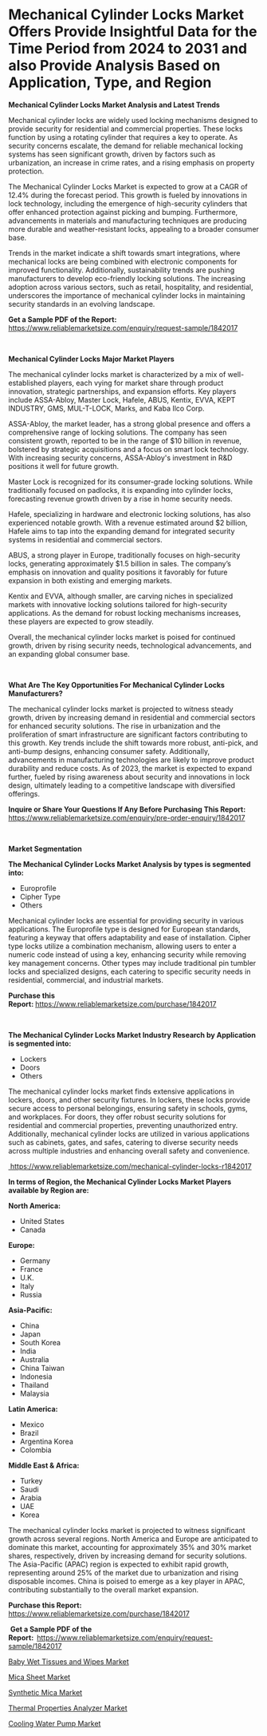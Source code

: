 <p><h1>Mechanical Cylinder Locks Market Offers Provide Insightful Data for the Time Period from 2024 to 2031 and also Provide Analysis Based on Application, Type, and Region</h1></p><p><strong>Mechanical Cylinder Locks Market Analysis and Latest Trends</strong></p>
<p><p>Mechanical cylinder locks are widely used locking mechanisms designed to provide security for residential and commercial properties. These locks function by using a rotating cylinder that requires a key to operate. As security concerns escalate, the demand for reliable mechanical locking systems has seen significant growth, driven by factors such as urbanization, an increase in crime rates, and a rising emphasis on property protection.</p><p>The Mechanical Cylinder Locks Market is expected to grow at a CAGR of 12.4% during the forecast period. This growth is fueled by innovations in lock technology, including the emergence of high-security cylinders that offer enhanced protection against picking and bumping. Furthermore, advancements in materials and manufacturing techniques are producing more durable and weather-resistant locks, appealing to a broader consumer base.</p><p>Trends in the market indicate a shift towards smart integrations, where mechanical locks are being combined with electronic components for improved functionality. Additionally, sustainability trends are pushing manufacturers to develop eco-friendly locking solutions. The increasing adoption across various sectors, such as retail, hospitality, and residential, underscores the importance of mechanical cylinder locks in maintaining security standards in an evolving landscape.</p></p>
<p><strong>Get a Sample PDF of the Report:&nbsp;</strong> <a href="https://www.reliablemarketsize.com/enquiry/request-sample/1842017?utm_campaign=1398&utm_medium=2&utm_source=Github&utm_content=ia&utm_term=16102024&utm_id=mechanical-cylinder-locks">https://www.reliablemarketsize.com/enquiry/request-sample/1842017</a></p>
<p>&nbsp;</p>
<p><strong>Mechanical Cylinder Locks Major Market Players</strong></p>
<p><p>The mechanical cylinder locks market is characterized by a mix of well-established players, each vying for market share through product innovation, strategic partnerships, and expansion efforts. Key players include ASSA-Abloy, Master Lock, Hafele, ABUS, Kentix, EVVA, KEPT INDUSTRY, GMS, MUL-T-LOCK, Marks, and Kaba Ilco Corp.</p><p>ASSA-Abloy, the market leader, has a strong global presence and offers a comprehensive range of locking solutions. The company has seen consistent growth, reported to be in the range of $10 billion in revenue, bolstered by strategic acquisitions and a focus on smart lock technology. With increasing security concerns, ASSA-Abloy's investment in R&D positions it well for future growth.</p><p>Master Lock is recognized for its consumer-grade locking solutions. While traditionally focused on padlocks, it is expanding into cylinder locks, forecasting revenue growth driven by a rise in home security needs. </p><p>Hafele, specializing in hardware and electronic locking solutions, has also experienced notable growth. With a revenue estimated around $2 billion, Hafele aims to tap into the expanding demand for integrated security systems in residential and commercial sectors.</p><p>ABUS, a strong player in Europe, traditionally focuses on high-security locks, generating approximately $1.5 billion in sales. The company’s emphasis on innovation and quality positions it favorably for future expansion in both existing and emerging markets.</p><p>Kentix and EVVA, although smaller, are carving niches in specialized markets with innovative locking solutions tailored for high-security applications. As the demand for robust locking mechanisms increases, these players are expected to grow steadily.</p><p>Overall, the mechanical cylinder locks market is poised for continued growth, driven by rising security needs, technological advancements, and an expanding global consumer base.</p></p>
<p>&nbsp;</p>
<p><strong>What Are The Key Opportunities For Mechanical Cylinder Locks Manufacturers?</strong></p>
<p><p>The mechanical cylinder locks market is projected to witness steady growth, driven by increasing demand in residential and commercial sectors for enhanced security solutions. The rise in urbanization and the proliferation of smart infrastructure are significant factors contributing to this growth. Key trends include the shift towards more robust, anti-pick, and anti-bump designs, enhancing consumer safety. Additionally, advancements in manufacturing technologies are likely to improve product durability and reduce costs. As of 2023, the market is expected to expand further, fueled by rising awareness about security and innovations in lock design, ultimately leading to a competitive landscape with diversified offerings.</p></p>
<p><strong>Inquire or Share Your Questions If Any Before Purchasing This Report:</strong> <a href="https://www.reliablemarketsize.com/enquiry/pre-order-enquiry/1842017?utm_campaign=1398&utm_medium=2&utm_source=Github&utm_content=ia&utm_term=16102024&utm_id=mechanical-cylinder-locks">https://www.reliablemarketsize.com/enquiry/pre-order-enquiry/1842017</a></p>
<p>&nbsp;</p>
<p><strong>Market Segmentation</strong></p>
<p><strong>The Mechanical Cylinder Locks Market Analysis by types is segmented into:</strong></p>
<p><ul><li>Europrofile</li><li>Cipher Type</li><li>Others</li></ul></p>
<p><p>Mechanical cylinder locks are essential for providing security in various applications. The Europrofile type is designed for European standards, featuring a keyway that offers adaptability and ease of installation. Cipher type locks utilize a combination mechanism, allowing users to enter a numeric code instead of using a key, enhancing security while removing key management concerns. Other types may include traditional pin tumbler locks and specialized designs, each catering to specific security needs in residential, commercial, and industrial markets.</p></p>
<p><strong>Purchase this Report:&nbsp;</strong><a href="https://www.reliablemarketsize.com/purchase/1842017?utm_campaign=1398&utm_medium=2&utm_source=Github&utm_content=ia&utm_term=16102024&utm_id=mechanical-cylinder-locks">https://www.reliablemarketsize.com/purchase/1842017</a></p>
<p>&nbsp;</p>
<p><strong>The Mechanical Cylinder Locks Market Industry Research by Application is segmented into:</strong></p>
<p><ul><li>Lockers</li><li>Doors</li><li>Others</li></ul></p>
<p><p>The mechanical cylinder locks market finds extensive applications in lockers, doors, and other security fixtures. In lockers, these locks provide secure access to personal belongings, ensuring safety in schools, gyms, and workplaces. For doors, they offer robust security solutions for residential and commercial properties, preventing unauthorized entry. Additionally, mechanical cylinder locks are utilized in various applications such as cabinets, gates, and safes, catering to diverse security needs across multiple industries and enhancing overall safety and convenience.</p></p>
<p><a href="https://www.reliablemarketsize.com/mechanical-cylinder-locks-r1842017?utm_campaign=1398&utm_medium=2&utm_source=Github&utm_content=ia&utm_term=16102024&utm_id=mechanical-cylinder-locks">&nbsp;https://www.reliablemarketsize.com/mechanical-cylinder-locks-r1842017</a></p>
<p><strong>In terms of Region, the Mechanical Cylinder Locks Market Players available by Region are:</strong></p>
<p>
    <p> <strong> North America: </strong>
        <ul>
            <li>United States</li>
            <li>Canada</li>
        </ul>
        </p> 
    <p> <strong> Europe: </strong>
        <ul>
            <li>Germany</li>
            <li>France</li>
            <li>U.K.</li>
            <li>Italy</li>
            <li>Russia</li>
        </ul>
        </p> 
    <p> <strong> Asia-Pacific: </strong>
        <ul>
            <li>China</li>
            <li>Japan</li>
            <li>South Korea</li>
            <li>India</li>
            <li>Australia</li>
            <li>China Taiwan</li>
            <li>Indonesia</li>
            <li>Thailand</li>
            <li>Malaysia</li>
        </ul>
        </p> 
    <p> <strong> Latin America: </strong>
        <ul>
            <li>Mexico</li>
            <li>Brazil</li>
            <li>Argentina Korea</li>
            <li>Colombia</li>
        </ul>
        </p> 
    <p> <strong> Middle East & Africa: </strong>
        <ul>
            <li>Turkey</li>
            <li>Saudi</li>
            <li>Arabia</li>
            <li>UAE</li>
            <li>Korea</li>
        </ul>
    </p>
    </p>
<p><p>The mechanical cylinder locks market is projected to witness significant growth across several regions. North America and Europe are anticipated to dominate this market, accounting for approximately 35% and 30% market shares, respectively, driven by increasing demand for security solutions. The Asia-Pacific (APAC) region is expected to exhibit rapid growth, representing around 25% of the market due to urbanization and rising disposable incomes. China is poised to emerge as a key player in APAC, contributing substantially to the overall market expansion.</p></p>
<p><strong>Purchase this Report: </strong><a href="https://www.reliablemarketsize.com/purchase/1842017?utm_campaign=1398&utm_medium=2&utm_source=Github&utm_content=ia&utm_term=16102024&utm_id=mechanical-cylinder-locks">https://www.reliablemarketsize.com/purchase/1842017</a></p>
<p>&nbsp;<strong>Get a Sample PDF of the Report:&nbsp;&nbsp;</strong><a href="https://www.reliablemarketsize.com/enquiry/request-sample/1842017?utm_campaign=1398&utm_medium=2&utm_source=Github&utm_content=ia&utm_term=16102024&utm_id=mechanical-cylinder-locks">https://www.reliablemarketsize.com/enquiry/request-sample/1842017</a></p>
<p><strong></strong></p>
<p><p><a href="https://github.com/luxssbml/Market-Research-Report-List-1/blob/main/baby-wet-tissues-and-wipes-market.md?utm_campaign=1398&utm_medium=2&utm_source=Github&utm_content=ia&utm_term=16102024&utm_id=mechanical-cylinder-locks">Baby Wet Tissues and Wipes Market</a></p><p><a href="https://www.linkedin.com/pulse/mica-sheet-market-investigation-industry-evolution-forecast-z4fnc?utm_campaign=1398&utm_medium=2&utm_source=Github&utm_content=ia&utm_term=16102024&utm_id=mechanical-cylinder-locks">Mica Sheet Market</a></p><p><a href="https://www.linkedin.com/pulse/synthetic-mica-market-outlook-complete-industry-analysis-2024-o4phc?utm_campaign=1398&utm_medium=2&utm_source=Github&utm_content=ia&utm_term=16102024&utm_id=mechanical-cylinder-locks">Synthetic Mica Market</a></p><p><a href="https://issuu.com/reportprime-2/docs/thermal-properties-analyzer-market-_81ddfc7c229a93?utm_campaign=1398&utm_medium=2&utm_source=Github&utm_content=ia&utm_term=16102024&utm_id=mechanical-cylinder-locks">Thermal Properties Analyzer Market</a></p><p><a href="https://issuu.com/reportprime-2/docs/cooling-water-pump-market-size-2030_ddf4372dc12958?utm_campaign=1398&utm_medium=2&utm_source=Github&utm_content=ia&utm_term=16102024&utm_id=mechanical-cylinder-locks">Cooling Water Pump Market</a></p></p>